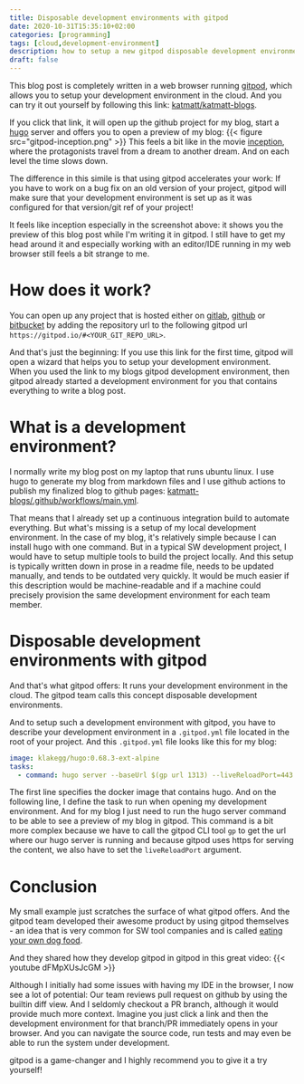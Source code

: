 ```yaml
---
title: Disposable development environments with gitpod
date: 2020-10-31T15:35:10+02:00
categories: [programming]
tags: [cloud,development-environment]
description: how to setup a new gitpod disposable development environment for running a hugo powered blog
draft: false
---
```


This blog post is completely written in a web browser running [gitpod](http://gitpod.io), which allows you to setup your 
development environment in the cloud. And you can try it out yourself by following this link: [katmatt/katmatt-blogs](https://gitpod.io/#https://github.com/katmatt/katmatt-blogs).

If you click that link, it will open up the github project for my blog, start a [hugo](https://gohugo.io/) server and offers you to open a preview of my blog:
{{< figure src="gitpod-inception.png" >}}
This feels a bit like in the movie [inception](https://en.wikipedia.org/wiki/Inception), where the protagonists travel from a dream to another dream. And on each level the time slows down. 

The difference in this simile is that using gitpod accelerates your work: If you have to work on a bug fix on an old version of your project, gitpod will make sure that your development environment is set up as it was configured for that version/git ref of your project!

It feels like inception especially in the screenshot above: it shows you the preview of this blog post while I'm writing it in gitpod. 
I still have to get my head around it and especially working with an editor/IDE running in my web browser still feels a bit strange to me.

# How does it work?

You can open up any project that is hosted either on [gitlab](https://about.gitlab.com/), [github](http://github.com) or [bitbucket](https://bitbucket.org/)
by adding the repository url to the following gitpod url `https://gitpod.io/#<YOUR_GIT_REPO_URL>`. 

And that's just the beginning: If you use this link for the first time, gitpod will open a wizard that helps you to setup your development environment. When you used the link to my blogs gitpod development environment, then gitpod already started a development environment for you that contains everything to write a blog post.

# What is a development environment?

I normally write my blog post on my laptop that runs ubuntu linux. I use hugo to generate my
blog from markdown files and I use github actions to publish my finalized blog to github pages: [katmatt-blogs/.github/workflows/main.yml](https://github.com/katmatt/katmatt-blogs/blob/master/.github/workflows/main.yml). 

That means that I already set up a continuous integration build to automate everything.
But what's missing is a setup of my local development environment. In the case of my blog, it's relatively simple because I can install hugo with one command. But in a typical SW development project, I would have to setup multiple tools to build the project locally. And this setup is typically written down in prose in a readme file, needs to be updated manually, and tends to be outdated very quickly. It would be much easier if this description would be machine-readable and if a machine could precisely provision the same development environment for each team member. 

# Disposable development environments with gitpod

And that's what gitpod offers: It runs your development environment in the cloud. The gitpod team calls this concept disposable development environments.

And to setup such a development environment with gitpod, you have to describe your development environment in a `.gitpod.yml` file located in the root of your project. 
And this `.gitpod.yml` file looks like this for my blog:
```yaml
image: klakegg/hugo:0.68.3-ext-alpine
tasks:
  - command: hugo server --baseUrl $(gp url 1313) --liveReloadPort=443 --appendPort=false
```
The first line specifies the docker image that contains hugo. And on the following line, I define the task to run
when opening my development environment. And for my blog I just need to run the hugo server command to be able to see a preview of my blog in gitpod.
This command is a bit more complex because we have to call the gitpod CLI tool `gp` to get the url where our hugo server is running and because gitpod
uses https for serving the content, we also have to set the `liveReloadPort` argument.

# Conclusion

My small example just scratches the surface of what gitpod offers. And the gitpod team developed their awesome product by using gitpod themselves - 
an idea that is very common for SW tool companies and is called [eating your own dog food](https://en.wikipedia.org/wiki/Eating_your_own_dog_food).

And they shared how they develop gitpod in gitpod in this great video:
{{< youtube dFMpXUsJcGM >}}

Although I initially had some issues with having my IDE in the browser, I now see a lot of potential: Our team reviews pull request on github by using the builtin diff view. And I seldomly checkout a PR branch, although it would provide much more context. Imagine you just click a link and then the development environment for that branch/PR immediately opens in your browser. And you can navigate the source code, run tests and may even be able to run the system under development. 

gitpod is a game-changer and I highly recommend you to give it a try yourself!